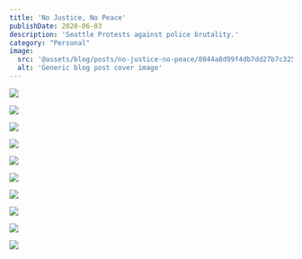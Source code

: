 ```yaml
---
title: 'No Justice, No Peace'
publishDate: 2020-06-03
description: 'Seattle Protests against police brutality.'
category: "Personal"
image:
  src: '@assets/blog/posts/no-justice-no-peace/8044a8d99f4db7dd27b7c325a71a8180e3f2fedc-2000x1500.jpg'
  alt: 'Generic blog post cover image'
---
```


![](assets/blog/posts/no-justice-no-peace/961e04d9339c057dcdcb8c2cc92903ead1d76582-2000x1500.jpg)

![](assets/blog/posts/no-justice-no-peace/eeb1de02322985795f4603b8035f995c475ece55-2000x2667.jpg)

![](assets/blog/posts/no-justice-no-peace/5a5d6b45bead092e847306765f7e7e48f16f75c9-2000x1500.jpg)

![](assets/blog/posts/no-justice-no-peace/68c3484219a2a4535d03850350ffea280c09cf6c-2000x1500.jpg)

![](assets/blog/posts/no-justice-no-peace/f2fbff07c386e38a7ee333587f465235bafbff96-2000x1500.jpg)

![](assets/blog/posts/no-justice-no-peace/daa08c81bc749a72b98c9a16609bfcaa324ba14b-2000x1500.jpg)

![](assets/blog/posts/no-justice-no-peace/48e58fa37d7e1f43860777c1c527932d0aa7511a-1125x2436.jpg)

![](assets/blog/posts/no-justice-no-peace/5d8d5bbd2f4ff4447884e3934653232fb7c603fb-2000x1500.jpg)

![](assets/blog/posts/no-justice-no-peace/8044a8d99f4db7dd27b7c325a71a8180e3f2fedc-2000x1500.jpg)

![](assets/blog/posts/no-justice-no-peace/7a16c99aca9e246e6d210558cb81f790a208c206-2000x1500.jpg)
